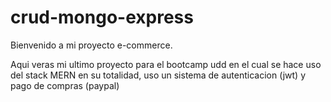 # crud-mongo-express

Bienvenido a mi proyecto e-commerce.

Aqui veras mi ultimo proyecto para el bootcamp udd en el cual se hace uso del stack MERN en su totalidad, uso un sistema de autenticacion (jwt) y pago de compras (paypal)
